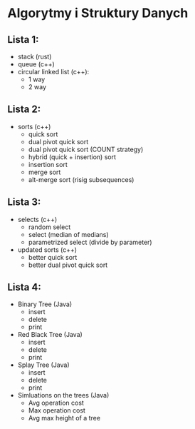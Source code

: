 # Algorytmy i Struktury Danych

## Lista 1:
- stack (rust)
- queue (c++)
- circular linked list (c++):
    - 1 way
    - 2 way

## Lista 2:
- sorts (c++)
    - quick sort
    - dual pivot quick sort
    - dual pivot quick sort (COUNT strategy)
    - hybrid (quick + insertion) sort
    - insertion sort
    - merge sort
    - alt-merge sort (risig subsequences)

## Lista 3:
- selects (c++)
    - random select
    - select (median of medians)
    - parametrized select (divide by parameter)
- updated sorts (c++)
    - better quick sort
    - better dual pivot quick sort

## Lista 4:
- Binary Tree (Java)
    - insert
    - delete
    - print
- Red Black Tree (Java)
    - insert
    - delete
    - print
- Splay Tree (Java)
    - insert
    - delete
    - print
- Simluations on the trees (Java)
    - Avg operation cost
    - Max operation cost
    - Avg max height of a tree
